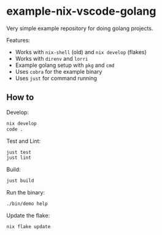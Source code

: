 # example-nix-vscode-golang

Very simple example repository for doing golang projects.

Features:
* Works with `nix-shell` (old) and `nix develop` (flakes)
* Works with `direnv` and `lorri`
* Example golang setup with `pkg` and `cmd`
* Uses `cobra` for the example binary
* Uses `just` for command running

## How to

Develop:
```bash
nix develop
code .
```

Test and Lint:
```bash
just test
just lint
```

Build:
```bash
just build
```

Run the binary:
```bash
./bin/demo help
```

Update the flake:
```bash
nix flake update
```
